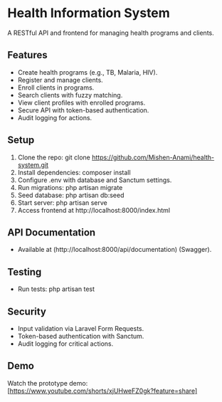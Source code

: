 # Health Information System

A RESTful API and frontend for managing health programs and clients.

## Features
- Create health programs (e.g., TB, Malaria, HIV).
- Register and manage clients.
- Enroll clients in programs.
- Search clients with fuzzy matching.
- View client profiles with enrolled programs.
- Secure API with token-based authentication.
- Audit logging for actions.

## Setup
1. Clone the repo: git clone https://github.com/Mishen-Anami/health-system.git
2. Install dependencies: composer install
3. Configure .env with database and Sanctum settings.
4. Run migrations: php artisan migrate
5. Seed database: php artisan db:seed
6. Start server: php artisan serve
7. Access frontend at http://localhost:8000/index.html

## API Documentation
- Available at (http://localhost:8000/api/documentation) (Swagger).

## Testing
- Run tests: php artisan test

## Security
- Input validation via Laravel Form Requests.
- Token-based authentication with Sanctum.
- Audit logging for critical actions.

## Demo
Watch the prototype demo: [https://www.youtube.com/shorts/xjUHweFZ0gk?feature=share]